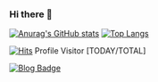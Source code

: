 ### Hi there 👋

[![Anurag's GitHub stats](https://github-readme-stats.vercel.app/api?username=humanoiid&count_private=true&show_icons=true&theme=dark)](https://github.com/anuraghazra/github-readme-stats)
[![Top Langs](https://github-readme-stats.vercel.app/api/top-langs/?username=humanoiid&layout=compact&theme=dark&hide=jupyter%20notebook,html)](https://github.com/anuraghazra/github-readme-stats)



[![Hits](https://hits.seeyoufarm.com/api/count/incr/badge.svg?url=https%3A%2F%2Fgithub.com%2FHumanoiid&count_bg=%2379C83D&title_bg=%23555555&icon=&icon_color=%23E7E7E7&title=hits&edge_flat=false)](https://hits.seeyoufarm.com) Profile Visitor [TODAY/TOTAL] 

[![Blog Badge](https://img.shields.io/badge/-Github%20blog-black?style=for-the-badge&logo=github&link=https://humanoiid.github.io/)](https://humanoiid.github.io/)

<!--
**Humanoiid/Humanoiid** is a ✨ _special_ ✨ repository because its `README.md` (this file) appears on your GitHub profile.

Here are some ideas to get you started:

- 🔭 I’m currently working on ...
- 🌱 I’m currently learning ...
- 👯 I’m looking to collaborate on ...
- 🤔 I’m looking for help with ...
- 💬 Ask me about ...
- 📫 How to reach me: ...
- 😄 Pronouns: ...
- ⚡ Fun fact: ...


<div align=center>
</div>
-->
